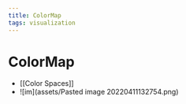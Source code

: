 ```yaml
---
title: ColorMap
tags: visualization
---
```


# ColorMap
- [[Color Spaces]]
- ![im](assets/Pasted image 20220411132754.png)


















































